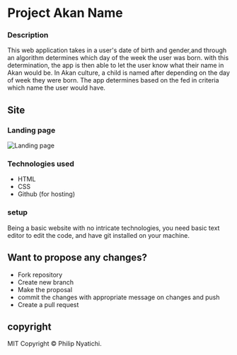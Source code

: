 # Project Akan Name
### Description
This web application takes in a user's date of birth and gender,and through an algorithm determines which day of the week the user was born. with this determination, the app is then able to let the user know what their name in Akan would be. In Akan culture, a child is named after depending on the day of week they were born. The app determines based on the fed in criteria which name the user would have.
## Site
### Landing page
![Landing page]("images/akan-name")

### Technologies used 
* HTML
* CSS 
* Github (for hosting)
### setup
Being a basic website with no intricate technologies, you need basic text editor to edit the code, and have git installed on your machine. 

## Want to propose any changes?
- Fork repository
- Create new branch
- Make the proposal
- commit the changes with appropriate message on changes and push
- Create a pull request

## copyright 
MIT 
Copyright © Philip Nyatichi.